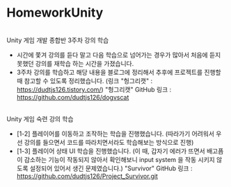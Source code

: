 # HomeworkUnity
 <br>Unity 게임 개발 종합반 3주차 강의 학습</br>
- 시간에 쫓겨 강의를 듣다 말고 다음 학습으로 넘어가는 경우가 많아서 처음에 듣지 못했던 강의를 재학습 하는 시간을 가졌습니다.
- 3주차 강의를 학습하고 해당 내용을 블로그에 정리해서 추후에 프로젝트를 진행할 때 참고할 수 있도록 정리했습니다. (링크 "헝그리캣" : https://dudtjs126.tistory.com/)
"헝그리캣" GitHub 링크 : https://github.com/dudtjs126/dogvscat


<br>Unity 게임 숙련 강의 학습</br>
- [1-2] 플레이어를 이동하고 조작하는 학습을 진행했습니다.
(따라가기 어려워서 우선 강의를 들으면서 코드를 따라치면서라도 학습해보는 방식으로 진행)
- [1-3] 플레이어 상태 UI 학습을 진행했습니다.
(이 때, 갑자기 에러가 뜨면서 배고픔이 감소하는 기능이 작동되지 않아서 확인해보니 input system 을 작동 시키지 않도록 설정되어 있어서 생긴 문제였습니다.)
"Survivor" GitHub 링크 : https://github.com/dudtjs126/Project_Survivor.git

